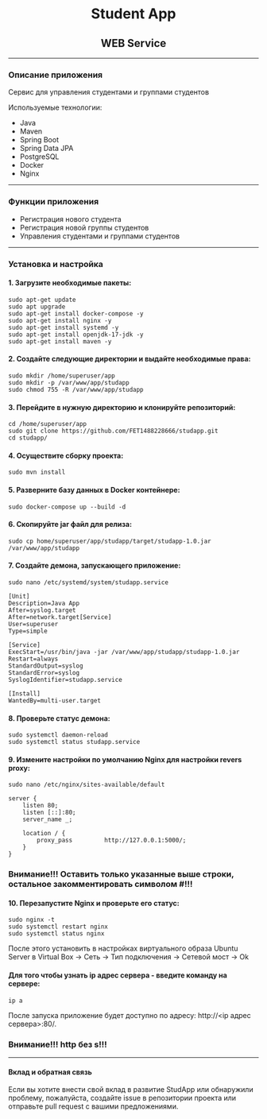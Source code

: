 <div style="text-align: center;">

#   **Student App**
##  **WEB Service**

</div>

----
### Описание приложения
Сервис для управления студентами и группами студентов

Используемые технологии:

* Java
* Maven
* Spring Boot
* Spring Data JPA
* PostgreSQL
* Docker
* Nginx
----
### Функции приложения

- Регистрация нового студента
- Регистрация новой группы студентов
- Управления студентами и группами студентов
----
### Установка и настройка
#### 1. Загрузите необходимые пакеты:
```
sudo apt-get update
sudo apt upgrade
sudo apt-get install docker-compose -y
sudo apt-get install nginx -y
sudo apt-get install systemd -y
sudo apt-get install openjdk-17-jdk -y
sudo apt-get install maven -y
```
#### 2. Создайте следующие директории и выдайте необходимые права:
```
sudo mkdir /home/superuser/app
sudo mkdir -p /var/www/app/studapp
sudo chmod 755 -R /var/www/app/studapp
```
#### 3. Перейдите в нужную директорию и клонируйте репозиторий:
```
cd /home/superuser/app
sudo git clone https://github.com/FET1488228666/studapp.git
cd studapp/
```
#### 4. Осуществите сборку проекта:
```
sudo mvn install
```
#### 5. Разверните базу данных в Docker контейнере:
```
sudo docker-compose up --build -d
```
#### 6. Скопируйте jar файл для релиза:
```
sudo cp home/superuser/app/studapp/target/studapp-1.0.jar /var/www/app/studapp
```
#### 7. Создайте демона, запускающего приложение:
```
sudo nano /etc/systemd/system/studapp.service

[Unit]
Description=Java App
After=syslog.target
After=network.target[Service]
User=superuser
Type=simple

[Service]
ExecStart=/usr/bin/java -jar /var/www/app/studapp/studapp-1.0.jar
Restart=always
StandardOutput=syslog
StandardError=syslog
SyslogIdentifier=studapp.service

[Install]
WantedBy=multi-user.target
```
#### 8. Проверьте статус демона:
```
sudo systemctl daemon-reload
sudo systemctl status studapp.service
```
#### 9. Измените настройки по умолчанию Nginx для настройки revers proxy:
```
sudo nano /etc/nginx/sites-available/default

server {
	listen 80;
	listen [::]:80;
	server_name _;
	
	location / {
		proxy_pass         http://127.0.0.1:5000/;
	}
}
```
### Внимание!!! Оставить только указанные выше строки, остальное закомментировать символом #!!!
#### 10. Перезапустите Nginx и проверьте его статус:
```
sudo nginx -t
sudo systemctl restart nginx
sudo systemctl status nginx
```

После этого установить в настройках виртуального образа Ubuntu Server в Virtual Box -> Сеть -> Тип подключения -> Сетевой мост -> Ok

#### Для того чтобы узнать ip адрес сервера - введите команду на сервере:
```
ip a
```
После запуска приложение будет доступно по адресу: http://<ip адрес сервера>:80/.
### Внимание!!! http без s!!!

----

#### Вклад и обратная связь
Если вы хотите внести свой вклад в развитие StudApp или обнаружили проблему, пожалуйста, создайте issue в репозитории проекта или отправьте pull request с вашими предложениями.
